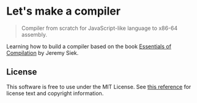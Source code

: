 # Let's make a compiler

> Compiler from scratch for JavaScript-like language to x86-64 assembly.

Learning how to build a compiler based on the book [Essentials of Compilation](https://github.com/IUCompilerCourse/Essentials-of-Compilation) by Jeremy Siek.

## License

This software is free to use under the MIT License. See [this reference](https://opensource.org/licenses/MIT) for license text and copyright information.
